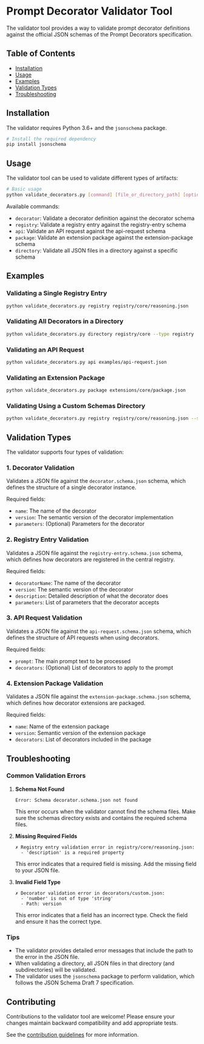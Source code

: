 # Prompt Decorator Validator Tool

The validator tool provides a way to validate prompt decorator definitions against the official JSON schemas of the Prompt Decorators specification.

## Table of Contents

- [Installation](#installation)
- [Usage](#usage)
- [Examples](#examples)
- [Validation Types](#validation-types)
- [Troubleshooting](#troubleshooting)

## Installation

The validator requires Python 3.6+ and the `jsonschema` package.

```bash
# Install the required dependency
pip install jsonschema
```

## Usage

The validator tool can be used to validate different types of artifacts:

```bash
# Basic usage
python validate_decorators.py [command] [file_or_directory_path] [options]
```

Available commands:

- `decorator`: Validate a decorator definition against the decorator schema
- `registry`: Validate a registry entry against the registry-entry schema
- `api`: Validate an API request against the api-request schema
- `package`: Validate an extension package against the extension-package schema
- `directory`: Validate all JSON files in a directory against a specific schema

## Examples

### Validating a Single Registry Entry

```bash
python validate_decorators.py registry registry/core/reasoning.json
```

### Validating All Decorators in a Directory

```bash
python validate_decorators.py directory registry/core --type registry
```

### Validating an API Request

```bash
python validate_decorators.py api examples/api-request.json
```

### Validating an Extension Package

```bash
python validate_decorators.py package extensions/core/package.json
```

### Validating Using a Custom Schemas Directory

```bash
python validate_decorators.py registry registry/core/reasoning.json --schemas-dir /path/to/schemas
```

## Validation Types

The validator supports four types of validation:

### 1. Decorator Validation

Validates a JSON file against the `decorator.schema.json` schema, which defines the structure of a single decorator instance.

Required fields:
- `name`: The name of the decorator
- `version`: The semantic version of the decorator implementation
- `parameters`: (Optional) Parameters for the decorator

### 2. Registry Entry Validation

Validates a JSON file against the `registry-entry.schema.json` schema, which defines how decorators are registered in the central registry.

Required fields:
- `decoratorName`: The name of the decorator
- `version`: The semantic version of the decorator
- `description`: Detailed description of what the decorator does
- `parameters`: List of parameters that the decorator accepts

### 3. API Request Validation

Validates a JSON file against the `api-request.schema.json` schema, which defines the structure of API requests when using decorators.

Required fields:
- `prompt`: The main prompt text to be processed
- `decorators`: (Optional) List of decorators to apply to the prompt

### 4. Extension Package Validation

Validates a JSON file against the `extension-package.schema.json` schema, which defines how decorator extensions are packaged.

Required fields:
- `name`: Name of the extension package
- `version`: Semantic version of the extension package
- `decorators`: List of decorators included in the package

## Troubleshooting

### Common Validation Errors

1. **Schema Not Found**

   ```
   Error: Schema decorator.schema.json not found
   ```

   This error occurs when the validator cannot find the schema files. Make sure the schemas directory exists and contains the required schema files.

2. **Missing Required Fields**

   ```
   ✗ Registry entry validation error in registry/core/reasoning.json:
     - 'description' is a required property
   ```

   This error indicates that a required field is missing. Add the missing field to your JSON file.

3. **Invalid Field Type**

   ```
   ✗ Decorator validation error in decorators/custom.json:
     - 'number' is not of type 'string'
     - Path: version
   ```

   This error indicates that a field has an incorrect type. Check the field and ensure it has the correct type.

### Tips

- The validator provides detailed error messages that include the path to the error in the JSON file.
- When validating a directory, all JSON files in that directory (and subdirectories) will be validated.
- The validator uses the `jsonschema` package to perform validation, which follows the JSON Schema Draft 7 specification.

## Contributing

Contributions to the validator tool are welcome! Please ensure your changes maintain backward compatibility and add appropriate tests.

See the [contribution guidelines](../CONTRIBUTING.md) for more information. 